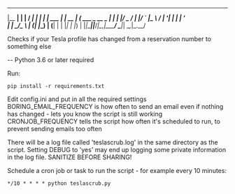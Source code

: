   _______        _        _____                 _
 |__   __|      | |      / ____|               | |
    | | ___  ___| | __ _| (___   ___ _ __ _   _| |__
    | |/ _ \/ __| |/ _` |\___ \ / __| '__| | | | '_ \
    | |  __/\__ \ | (_| |____) | (__| |  | |_| | |_) |
    |_|\___||___/_|\__,_|_____/ \___|_|   \__,_|_.__/

Checks if your Tesla profile has changed from a reservation number to something else

-- Python 3.6 or later required

Run:

```
pip install -r requirements.txt
```

Edit config.ini and put in all the required settings
BORING_EMAIL_FREQUENCY is how often to send an email even if nothing has changed - lets you know the script is still working
CRONJOB_FREQUENCY tells the script how often it's scheduled to run, to prevent sending emails too often

There will be a log file called 'teslascrub.log' in the same directory as the script.
Setting DEBUG to 'yes' may end up logging some private information in the log file. SANITIZE BEFORE SHARING!

Schedule a cron job or task to run the script - for example every 10 minutes:

```
*/10 * * * * python teslascrub.py
```



